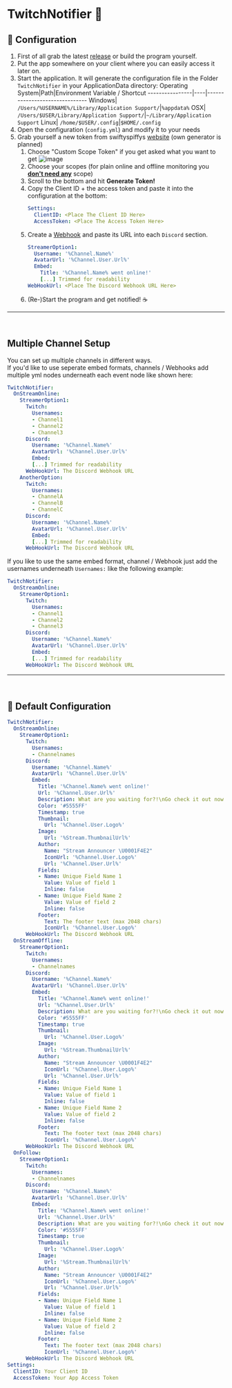 ﻿# TwitchNotifier 💬
## 📝 Configuration
1. First of all grab the latest [release]() or build the program yourself.  
2. Put the app somewhere on your client where you can easily access it later on.  
3. Start the application. It will generate the configuration file in the Folder `TwitchNotifier` in your ApplicationData directory:
    Operating System|Path|Environment Variable / Shortcut
    ----------------|----|-------------------------------
    Windows| `/Users/%USERNAME%/Library/Application Support/`|`%appdata%`
    OSX| `/Users/$USER/Library/Application Support/`|`~/Library/Application Support`
    Linux| `/home/$USER/.config`|`$HOME/.config`
4. Open the configuration (`config.yml`) and modify it to your needs
5. Grab yourself a new token from swiftyspiffys [website](https://twitchtokengenerator.com) (own generator is planned)
    1. Choose "Custom Scope Token" if you get asked what you want to get ![image](https://user-images.githubusercontent.com/38859398/119906078-ca28f180-bf4d-11eb-9567-b4781db2246d.png)
    2. Choose your scopes (for plain online and offline monitoring you <u>**don't need any**</u> scope)
    3. Scroll to the bottom and hit **Generate Token!**
    4. Copy the Client ID + the access token and paste it into the configuration at the bottom:
        ```yaml
        Settings:
          ClientID: <Place The Client ID Here>
          AccessToken: <Place The Access Token Here>
        ```
    5. Create a [Webhook](https://support.discord.com/hc/en-us/articles/228383668-Intro-to-Webhooks) and paste its URL into each `Discord` section.
        ```yaml
        StreamerOption1:
          Username: '%Channel.Name%'
          AvatarUrl: '%Channel.User.Url%'
          Embed:
            Title: '%Channel.Name% went online!'
            [...] Trimmed for readability
        WebHookUrl: <Place The Discord Webhook URL Here>
        ```
    6. (Re-)Start the program and get notified! ☕

***
<br/>

## Multiple Channel Setup
You can set up multiple channels in different ways.  
If you'd like to use seperate embed formats, channels / Webhooks add multiple yml nodes underneath each event node like shown here:
```yaml
TwitchNotifier:
  OnStreamOnline:
    StreamerOption1:
      Twitch:
        Usernames:
        - Channel1
        - Channel2
        - Channel3
      Discord:
        Username: '%Channel.Name%'
        AvatarUrl: '%Channel.User.Url%'
        Embed:
        [...] Trimmed for readability
      WebHookUrl: The Discord Webhook URL
    AnotherOption:
      Twitch:
        Usernames:
        - ChannelA
        - ChannelB
        - ChannelC
      Discord:
        Username: '%Channel.Name%'
        AvatarUrl: '%Channel.User.Url%'
        Embed:
        [...] Trimmed for readability
      WebHookUrl: The Discord Webhook URL
```

If you like to use the same embed format, channel / Webhook just add the usernames underneath `Usernames:` like the following example:

```yaml
TwitchNotifier:
  OnStreamOnline:
    StreamerOption1:
      Twitch:
        Usernames:
        - Channel1
        - Channel2
        - Channel3
      Discord:
        Username: '%Channel.Name%'
        AvatarUrl: '%Channel.User.Url%'
        Embed:
        [...] Trimmed for readability
      WebHookUrl: The Discord Webhook URL
```

***
<br/>

## 📝 Default Configuration
```yaml
TwitchNotifier:
  OnStreamOnline:
    StreamerOption1:
      Twitch:
        Usernames:
        - Channelnames
      Discord:
        Username: '%Channel.Name%'
        AvatarUrl: '%Channel.User.Url%'
        Embed:
          Title: '%Channel.Name% went online!'
          Url: '%Channel.User.Url%'
          Description: What are you waiting for?!\nGo check it out now!
          Color: '#5555FF'
          Timestamp: true
          Thumbnail:
            Url: '%Channel.User.Logo%'
          Image:
            Url: '%Stream.ThumbnailUrl%'
          Author:
            Name: "Stream Announcer \U0001F4E2"
            IconUrl: '%Channel.User.Logo%'
            Url: '%Channel.User.Url%'
          Fields:
          - Name: Unique Field Name 1
            Value: Value of field 1
            Inline: false
          - Name: Unique Field Name 2
            Value: Value of field 2
            Inline: false
          Footer:
            Text: The footer text (max 2048 chars)
            IconUrl: '%Channel.User.Logo%'
      WebHookUrl: The Discord Webhook URL
  OnStreamOffline:
    StreamerOption1:
      Twitch:
        Usernames:
        - Channelnames
      Discord:
        Username: '%Channel.Name%'
        AvatarUrl: '%Channel.User.Url%'
        Embed:
          Title: '%Channel.Name% went online!'
          Url: '%Channel.User.Url%'
          Description: What are you waiting for?!\nGo check it out now!
          Color: '#5555FF'
          Timestamp: true
          Thumbnail:
            Url: '%Channel.User.Logo%'
          Image:
            Url: '%Stream.ThumbnailUrl%'
          Author:
            Name: "Stream Announcer \U0001F4E2"
            IconUrl: '%Channel.User.Logo%'
            Url: '%Channel.User.Url%'
          Fields:
          - Name: Unique Field Name 1
            Value: Value of field 1
            Inline: false
          - Name: Unique Field Name 2
            Value: Value of field 2
            Inline: false
          Footer:
            Text: The footer text (max 2048 chars)
            IconUrl: '%Channel.User.Logo%'
      WebHookUrl: The Discord Webhook URL
  OnFollow:
    StreamerOption1:
      Twitch:
        Usernames:
        - Channelnames
      Discord:
        Username: '%Channel.Name%'
        AvatarUrl: '%Channel.User.Url%'
        Embed:
          Title: '%Channel.Name% went online!'
          Url: '%Channel.User.Url%'
          Description: What are you waiting for?!\nGo check it out now!
          Color: '#5555FF'
          Timestamp: true
          Thumbnail:
            Url: '%Channel.User.Logo%'
          Image:
            Url: '%Stream.ThumbnailUrl%'
          Author:
            Name: "Stream Announcer \U0001F4E2"
            IconUrl: '%Channel.User.Logo%'
            Url: '%Channel.User.Url%'
          Fields:
          - Name: Unique Field Name 1
            Value: Value of field 1
            Inline: false
          - Name: Unique Field Name 2
            Value: Value of field 2
            Inline: false
          Footer:
            Text: The footer text (max 2048 chars)
            IconUrl: '%Channel.User.Logo%'
      WebHookUrl: The Discord Webhook URL
Settings:
  ClientID: Your Client ID
  AccessToken: Your App Access Token

```